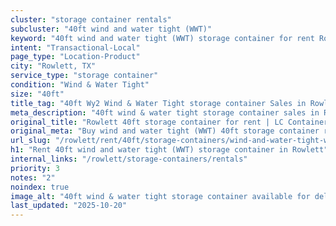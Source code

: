 ```yaml
---
cluster: "storage container rentals"
subcluster: "40ft wind and water tight (WWT)"
keyword: "40ft wind and water tight (WWT) storage container for rent Rowlett, TX"
intent: "Transactional-Local"
page_type: "Location-Product"
city: "Rowlett, TX"
service_type: "storage container"
condition: "Wind & Water Tight"
size: "40ft"
title_tag: "40ft Wy2 Wind & Water Tight storage container Sales in Rowlett | LC Container"
meta_description: "40ft wind & water tight storage container sales in Rowlett. Fast delivery, competitive pricing. Serving storage containers area. Quote ID: S39. Call (214) 524-4168 for your free quote today."
original_title: "Rowlett 40ft storage container for rent | LC Container"
original_meta: "Buy wind and water tight (WWT) 40ft storage container rent with local delivery in Rowlett, TX. LC Container — local Since 2003. Request a fast quote today."
url_slug: "/rowlett/rent/40ft/storage-containers/wind-and-water-tight-wwt"
h1: "Rent 40ft wind and water tight (WWT) storage container in Rowlett"
internal_links: "/rowlett/storage-containers/rentals"
priority: 3
notes: "2"
noindex: true
image_alt: "40ft wind & water tight storage container available for delivery in Rowlett"
last_updated: "2025-10-20"
---
```


<!-- TODO: Add unique city/inventory copy, images, and internal links here. -->
